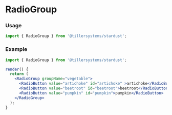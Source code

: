 # RadioGroup

### Usage

```jsx
import { RadioGroup } from '@tillersystems/stardust';
```

<!-- STORY -->

<!-- PROPS -->

### Example

```jsx
import { RadioGroup } from '@tillersystems/stardust';

render() {
  return (
    <RadioGroup groupName="vegetable">
      <RadioButton value="artichoke" id="artichoke" >artichoke</RadioButton>
      <RadioButton value="beetroot" id="beetroot">beetroot</RadioButton>
      <RadioButton value="pumpkin" id="pumpkin">pumpkin</RadioButton>
    </RadioGroup>
  );
}
```
